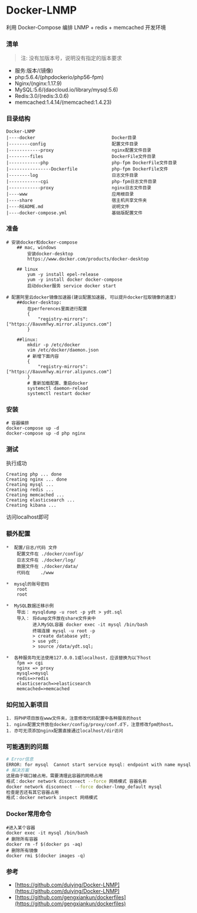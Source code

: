 # Docker-LNMP
利用 Docker-Compose 编排 LNMP + redis + memcached 开发环境  

### 清单 
> 注: 没有加版本号，说明没有指定的版本要求
- 服务:版本/(镜像)
- php:5.6.4/(phpdockerio/php56-fpm)
- Nginx/(nginx:1.17.9)
- MySQL:5.6/(daocloud.io/library/mysql:5.6)
- Redis:3.0/(redis:3.0.6)
- memcached:1.4.14/(memcached:1.4.23)

### 目录结构
```
Docker-LNMP
|----docker                             Docker目录
|--------config                         配置文件目录
|------------proxy                      nginx配置文件目录
|--------files                          DockerFile文件目录
|------------php                        php-fpm DockerFile文件目录
|----------------Dockerfile             php-fpm DockerFile文件
|--------log                            日志文件目录
|------------cgi                        php-fpm日志文件目录
|------------proxy                      nginx日志文件目录
|----www                                应用根目录
|----share                              宿主机共享文件夹
|----README.md                          说明文件
|----docker-compose.yml                 基础版配置文件 
```
### 准备
```shell
# 安装docker和docker-compose 
	## mac, windows
		安装docker-desktop
		https://www.docker.com/products/docker-desktop

	## linux
		yum -y install epel-release 
		yum -y install docker docker-compose
		启动docker服务 service docker start

# 配置阿里云docker镜像加速器(建议配置加速器, 可以提升docker拉取镜像的速度)
	##docker-desktop:
		在perferences里面进行配置
		{
			"registry-mirrors": ["https://8auvmfwy.mirror.aliyuncs.com"]
		}

	##linux:
		mkdir -p /etc/docker
		vim /etc/docker/daemon.json
		# 新增下面内容
		{
			"registry-mirrors": ["https://8auvmfwy.mirror.aliyuncs.com"]
		}
		# 重新加载配置、重启docker
		systemctl daemon-reload 
		systemctl restart docker 

```

### 安装
```shell
# 容器编排
docker-compose up -d
docker-compose up -d php nginx
```
### 测试
执行成功
```
Creating php ... done
Creating nginx ... done
Creating mysql ...
Creating redis ...
Creating memcached ...
Creating elasticsearch ...
Creating kibana ...
```
访问localhost即可

### 额外配置

	*  配置/日志/代码 文件
		配置文件在 ./docker/config/
		日志文件在 ./docker/log/
		数据文件在 ./docker/data/
		代码在    ./www 

	*  mysql的账号密码
		root  
		root

	*  MySQL数据迁移示例
		导出： mysqldump -u root -p ydt > ydt.sql
		导入： 将dump文件放在share文件夹中
			  进入MySQL容器 docker exec -it mysql /bin/bash
			  终端连接 mysql -u root -p 
			  > create database ydt;
			  > use ydt;
			  > source /data/ydt.sql;

	*  各种服务均无法使用127.0.0.1或localhost，应该替换为以下host
		fpm => cgi
		nginx => proxy
		mysql=>mysql
		redis=>redis
		elasticserach=>elasticsearch
		memcached=>memcached
		
### 如何加入新项目
	
	1. 将PHP项目放在www文件夹，注意修改代码配置中各种服务的host
	1. nginx配置文件放在docker/config/proxy/conf.d下，注意修改fpm的host。
	1. 亦可无须添加nginx配置直接通过localhost/dir访问

### 可能遇到的问题


```bash
# Error信息
ERROR: for mysql  Cannot start service mysql: endpoint with name mysql already exists in network docker-lnmp_default
# 解决方案
这是由于端口被占用，需要清理此容器的网络占用
格式：docker network disconnect --force 网络模式 容器名称
docker network disconnect --force docker-lnmp_default mysql
检查是否还有其它容器占用
格式：docker network inspect 网络模式
```

### Docker常用命令
```shell
#进入某个容器
docker exec -it mysql /bin/bash
# 删除所有容器
docker rm -f $(docker ps -aq)  
# 删除所有镜像
docker rmi $(docker images -q)
```

### 参考
- [https://github.com/duiying/Docker-LNMP](https://github.com/duiying/Docker-LNMP)
- [https://github.com/gengxiankun/dockerfiles](https://github.com/gengxiankun/dockerfiles)
